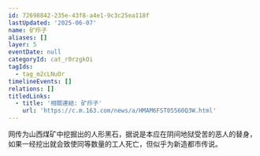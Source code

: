 ```yaml
---
id: 72698842-235e-43f8-a4e1-9c3c25ea118f
lastUpdated: '2025-06-07'
name: 矿疖子
aliases: []
layer: 5
eventDate: null
categoryId: cat_r0rzgkOi
tagIds:
  - tag_m2cLNuOr
timelineEvents: []
relations: []
titledLinks:
  - title: '相關連結: 矿疖子'
    url: 'https://c.m.163.com/news/a/HMAM6FST05560Q3W.html'
---
```

网传为山西煤矿中挖掘出的人形黑石，据说是本应在阴间地狱受苦的恶人的替身，如果一经挖出就会致使同等数量的工人死亡，但似乎为新造都市传说。
